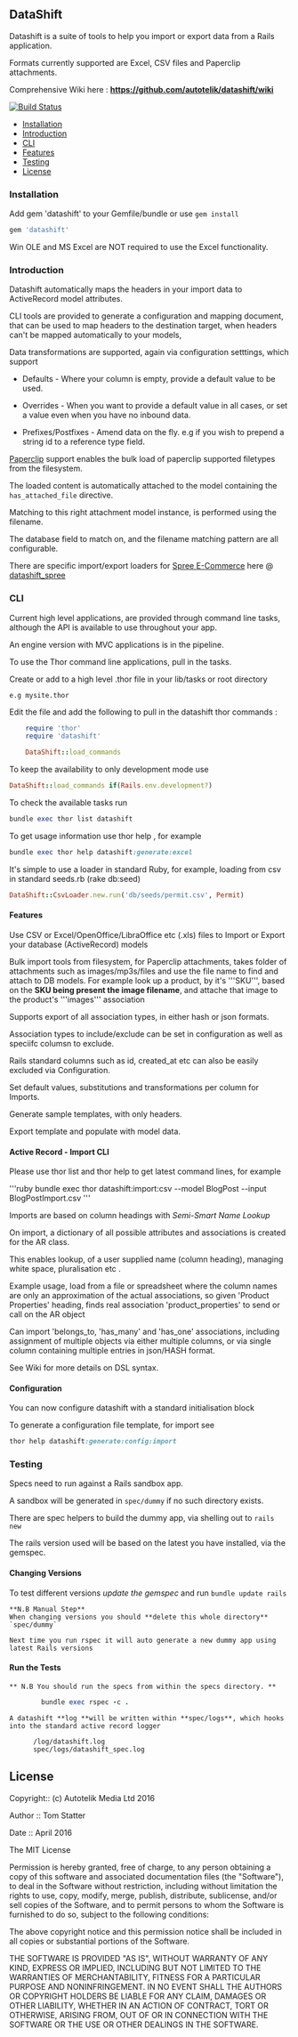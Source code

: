 ## DataShift

Datashift is a suite of tools to help you import or export data from a Rails application.

Formats currently supported are Excel, CSV files and Paperclip attachments.

Comprehensive Wiki here : **<https://github.com/autotelik/datashift/wiki>**

[![Build Status](https://travis-ci.org/autotelik/datashift.svg?branch=master)](https://travis-ci.org/autotelik/datashift)

- [Installation](#Installation)
- [Introduction](#Introduction)
- [CLI](#cli)
- [Features](#features)
- [Testing](#testing)
- [License](#license)


### <a name="Installation">Installation</a>

Add gem 'datashift' to your Gemfile/bundle or use ```gem install```

```ruby
gem 'datashift'
```

Win OLE and MS Excel are NOT required to use the Excel functionality.

### <a name="Introduction">Introduction</a>

Datashift automatically maps the headers in your import data to ActiveRecord model attributes.

CLI tools are provided to generate a configuration and mapping document, that can be used to
map headers to the destination target, when headers can't be mapped automatically to your models, 

Data transformations are supported, again via configuration setttings, which support

* Defaults - Where your column is empty, provide a default value to be used.

* Overrides - When you want to provide a default value in all cases, or set a value even when you have no inbound data.

* Prefixes/Postfixes - Amend data on the fly. e.g if you wish to prepend a string id to a reference type field.

[Paperclip](https://github.com/thoughtbot/paperclip) support enables the bulk load of
paperclip supported filetypes from the filesystem.

The loaded content is automatically attached to the model containing the `has_attached_file` directive.

Matching to this right attachment model instance, is performed using the filename.

The database field to match on, and the filename matching pattern are all configurable.

There are specific import/export loaders for [Spree E-Commerce](http://spreecommerce.com/) here @ [datashift_spree](https://github.com/autotelik/datashift_spree "Datashift Spree")

### <a name="CLI">CLI</a>

Current high level applications, are provided through command line tasks, although the API is
available to use throughout your app.

An engine version with MVC applications is in the pipeline.

To use the Thor command line applications, pull in the tasks.

Create or add to a high level .thor file in your lib/tasks or root directory

    e.g mysite.thor

Edit the file and add the following to pull in the datashift thor commands :

```ruby
    require 'thor'
    require 'datashift'

    DataShift::load_commands
```

To keep the availability to only development mode use

```ruby
DataShift::load_commands if(Rails.env.development?)
```

To check the available tasks run

```ruby
bundle exec thor list datashift
```

To get usage information use thor help <command>, for example

```ruby
bundle exec thor help datashift:generate:excel
```

It's simple to use a loader in standard Ruby, for example, loading from csv in standard seeds.rb (rake db:seed)

```ruby
DataShift::CsvLoader.new.run('db/seeds/permit.csv', Permit)
```

#### <a name="Features">Features</a>

Use CSV or Excel/OpenOffice/LibraOffice etc (.xls) files to Import or Export your database (ActiveRecord) models

Bulk import tools from filesystem, for Paperclip attachments, takes folder of attachments such as images/mp3s/files
and use the file name to find and attach to DB models. For example look up a product, by it's '''SKU''',
based on the **SKU being present the image filename**, and attache that image to the product's '''images''' association

Supports export of all association types, in either hash or json formats.

Association types to include/exclude can be set in configuration as well as speciifc columsn to exclude.

Rails standard columns such as id, created_at etc can also be easily excluded via Configuration.

Set default values, substitutions and transformations per column for Imports.

Generate sample templates, with only headers.

Export template and populate with model data.

#### <a name="ImportCLI">Active Record - Import CLI</a>

Please use thor list and thor help <xxx> to get latest command lines, for example

'''ruby
bundle exec thor datashift:import:csv --model BlogPost --input BlogPostImport.csv
'''

Imports are based on column headings with *Semi-Smart Name Lookup*

  On import, a dictionary of all possible attributes and associations is created for the AR class.
  
  This enables lookup, of a user supplied name (column heading), managing white space, pluralisation etc .

  Example usage, load from a file or spreadsheet where the column names are only
  an approximation of the actual associations, so given 'Product Properties' heading,
  finds real association 'product_properties' to send or call on the AR object

Can import 'belongs_to, 'has_many' and 'has_one' associations, including assignment of multiple objects
via either multiple columns, or via single column containing multiple entries in json/HASH format.

See Wiki for more details on DSL syntax.

#### <a name="Configuration">Configuration</a>

You can now configure datashift with a standard initialisation block

To generate a configuration file template, for import see

```ruby
thor help datashift:generate:config:import
```

### <a name="Testing">Testing</a>

Specs need to run against a Rails sandbox app. 

A sandbox will be generated in `spec/dummy` if no such directory exists.
    
There are spec helpers to build the dummy app, via shelling out to `rails new`
 
The rails version used will be based on the latest you have installed, via the gemspec.
 
#### Changing Versions
 
To test different versions *update the gemspec* and run `bundle update rails`

    **N.B Manual Step**
    When changing versions you should **delete this whole directory**  `spec/dummy`
     
    Next time you run rspec it will auto generate a new dummy app using latest Rails versions

#### Run the Tests

    ** N.B You should run the specs from within the specs directory. **

```ruby
        bundle exec rspec -c .
```

    A datashift **log **will be written within **spec/logs**, which hooks into the standard active record logger

          /log/datashift.log
          spec/logs/datashift_spec.log

## License

Copyright:: (c) Autotelik Media Ltd 2016

Author ::   Tom Statter

Date ::     April 2016

The MIT License

Permission is hereby granted, free of charge, to any person obtaining a copy
of this software and associated documentation files (the "Software"), to deal
in the Software without restriction, including without limitation the rights
to use, copy, modify, merge, publish, distribute, sublicense, and/or sell
copies of the Software, and to permit persons to whom the Software is
furnished to do so, subject to the following conditions:

The above copyright notice and this permission notice shall be included in
all copies or substantial portions of the Software.

THE SOFTWARE IS PROVIDED "AS IS", WITHOUT WARRANTY OF ANY KIND, EXPRESS OR
IMPLIED, INCLUDING BUT NOT LIMITED TO THE WARRANTIES OF MERCHANTABILITY,
FITNESS FOR A PARTICULAR PURPOSE AND NONINFRINGEMENT. IN NO EVENT SHALL THE
AUTHORS OR COPYRIGHT HOLDERS BE LIABLE FOR ANY CLAIM, DAMAGES OR OTHER
LIABILITY, WHETHER IN AN ACTION OF CONTRACT, TORT OR OTHERWISE, ARISING FROM,
OUT OF OR IN CONNECTION WITH THE SOFTWARE OR THE USE OR OTHER DEALINGS IN
THE SOFTWARE.

